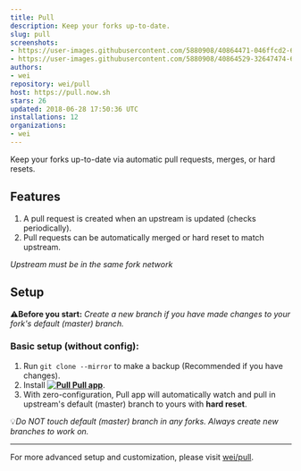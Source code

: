 ```yaml
---
title: Pull
description: Keep your forks up-to-date.
slug: pull
screenshots:
- https://user-images.githubusercontent.com/5880908/40864471-046ffcd2-65c2-11e8-83cb-706e24bde80d.png
- https://user-images.githubusercontent.com/5880908/40864529-32647474-65c2-11e8-9cdd-d325f2d7a6e4.png
authors:
- wei
repository: wei/pull
host: https://pull.now.sh
stars: 26
updated: 2018-06-28 17:50:36 UTC
installations: 12
organizations:
- wei
---
```


Keep your forks up-to-date via automatic pull requests, merges, or hard resets.


## Features

 1. A pull request is created when an upstream is updated (checks periodically).
 1. Pull requests can be automatically merged or hard reset to match upstream.

_Upstream must be in the same fork network_


## Setup

:warning:**Before you start:** _Create a new branch if you have made changes to your fork's default (master) branch._


### Basic setup (without config):

 1. Run `git clone --mirror` to make a backup (Recommended if you have changes).
 1. Install **[![Pull](https://cdn.rawgit.com/wei/40d98877c6ac5f917d78ccfe72a0f928/raw/0f6ee2e8715412295998e68754027505f30d0f91/pull-18h.svg) Pull app](https://github.com/apps/pull)**.
 1. With zero-configuration, Pull app will automatically watch and pull in upstream's default (master) branch to yours with **hard reset**.

:bulb:_Do NOT touch default (master) branch in any forks. Always create new branches to work on._


-----
For more advanced setup and customization, please visit [wei/pull](https://github.com/wei/pull#readme).
